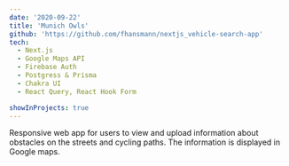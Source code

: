 ```yaml
---
date: '2020-09-22'
title: 'Munich Owls'
github: 'https://github.com/fhansmann/nextjs_vehicle-search-app'
tech:
  - Next.js
  - Google Maps API
  - Firebase Auth
  - Postgress & Prisma
  - Chakra UI
  - React Query, React Hook Form

showInProjects: true
---
```


Responsive web app for users to view and upload information about obstacles on the streets and cycling paths. The information is displayed in Google maps.
